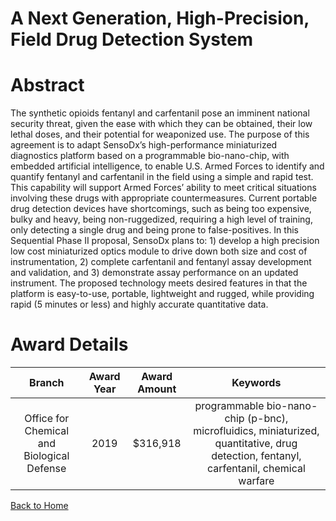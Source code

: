 
A Next Generation, High-Precision, Field Drug Detection System
==============================================================

# Abstract


The synthetic opioids fentanyl and carfentanil pose an imminent national security threat, given the ease with which they can be obtained, their low lethal doses, and their potential for weaponized use. The purpose of this agreement is to adapt SensoDx’s high-performance miniaturized diagnostics platform based on a programmable bio-nano-chip, with embedded artificial intelligence, to enable U.S. Armed Forces to identify and quantify fentanyl and carfentanil in the field using a simple and rapid test. This capability will support Armed Forces’ ability to meet critical situations involving these drugs with appropriate countermeasures. Current portable drug detection devices have shortcomings, such as being too expensive, bulky and heavy, being non-ruggedized, requiring a high level of training, only detecting a single drug and being prone to false-positives. In this Sequential Phase II proposal, SensoDx plans to: 1) develop a high precision low cost miniaturized optics module to drive down both size and cost of instrumentation, 2) complete carfentanil and fentanyl assay development and validation, and 3) demonstrate assay performance on an updated instrument. The proposed technology meets desired features in that the platform is easy-to-use, portable, lightweight and rugged, while providing rapid (5 minutes or less) and highly accurate quantitative data.  

# Award Details

|Branch|Award Year|Award Amount|Keywords|
| :---: | :---: | :---: | :---: |
|Office for Chemical and Biological Defense|2019|$316,918|programmable bio-nano-chip (p-bnc), microfluidics, miniaturized, quantitative, drug detection, fentanyl, carfentanil, chemical warfare|
  
  


[Back to Home](https://github.com/chrischow/dod_sbir_awards/Reports/CC/#1174)